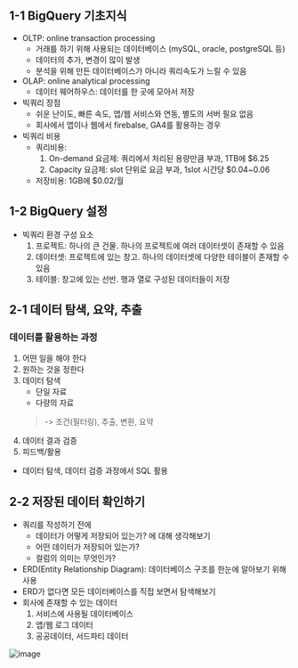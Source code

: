 ## 1-1 BigQuery 기초지식
* OLTP: online transaction processing
  - 거래를 하기 위해 사용되는 데이터베이스 (mySQL, oracle, postgreSQL 등)
  - 데이터의 추가, 변경이 많이 발생
  - 분석을 위해 만든 데이터베이스가 아니라 쿼리속도가 느릴 수 있음
* OLAP: online analytical processing
  - 데이터 웨어하우스: 데이터를 한 곳에 모아서 저장
* 빅쿼리 장점
  - 쉬운 난이도, 빠른 속도, 앱/웹 서비스와 연동, 별도의 서버 필요 없음
  - 회사에서 앱이나 웹에서 firebalse, GA4를 활용하는 경우
* 빅쿼리 비용
  - 쿼리비용:
     1. On-demand 요금제: 쿼리에서 처리된 용량만큼 부과, 1TB에 $6.25
     2. Capacity 요금제: slot 단위로 요금 부과, 1slot 시간당 $0.04~0.06
  - 저장비용: 1GB에 $0.02/월

## 1-2 BigQuery 설정
* 빅쿼리 환경 구성 요소
  1. 프로젝트: 하나의 큰 건물. 하나의 프로젝트에 여러 데이터셋이 존재할 수 있음
  2. 데이터셋: 프로젝트에 있는 창고. 하나의 데이터셋에 다양한 테이블이 존재할 수 있음
  3. 테이블: 창고에 있는 선반. 행과 열로 구성된 데이터들이 저장

## 2-1 데이터 탐색, 요약, 추출
  ### 데이터를 활용하는 과정
  
  1. 어떤 일을 해야 한다
  2. 원하는 것을 정한다
  3. 데이터 탐색
       * 단일 자료
       * 다량의 자료
     > -> 조건(필터링), 추출, 변환, 요약
  4. 데이터 결과 검증
  5. 피드백/활용
* 데이터 탐색, 데이터 검증 과정에서 SQL 활용

## 2-2 저장된 데이터 확인하기
  * 쿼리를 작성하기 전에
    - 데이터가 어떻게 저장되어 있는가? 에 대해 생각해보기
    - 어떤 데이터가 저장되어 있는가?
    - 컬럼의 의미는 무엇인가?
  * ERD(Entity Relationship Diagram): 데이터베이스 구조를 한눈에 알아보기 위해 사용
  * ERD가 없다면 모든 데이터베이스를 직접 보면서 탐색해보기
  * 회사에 존재할 수 있는 데이터
      1. 서비스에 사용될 데이터베이스
      2. 앱/웹 로그 데이터
      3. 공공데이터, 서드파티 데이터
  
![image](https://github.com/user-attachments/assets/9250d42e-6c7c-43b1-b2db-dd5ffedeaa54)


  

